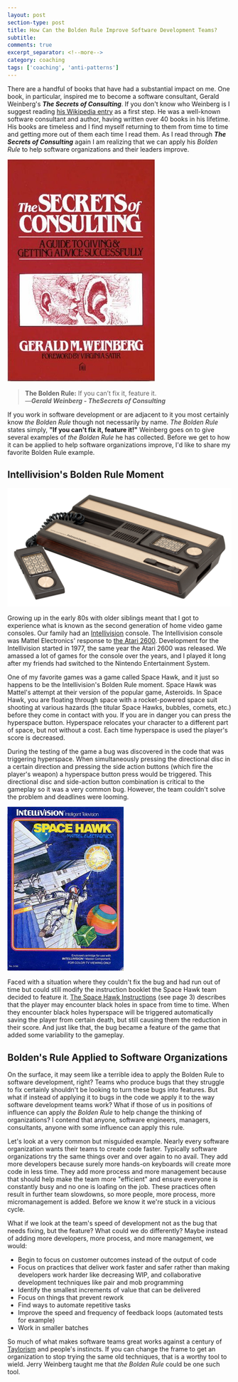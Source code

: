 ```yaml
---
layout: post
section-type: post
title: How Can the Bolden Rule Improve Software Development Teams?
subtitle: 
comments: true
excerpt_separator: <!--more-->
category: coaching
tags: ['coaching', 'anti-patterns']
---
```


There are a handful of books that have had a substantial impact on me. One book, in particular, inspired me to become a software consultant, Gerald Weinberg's _**The Secrets of Consulting**_. If you don't know who Weinberg is I suggest reading [his Wikipedia entry](https://en.wikipedia.org/wiki/Gerald_Weinberg) as a first step. He was a well-known software consultant and author, having written over 40 books in his lifetime. His books are timeless and I find myself returning to them from time to time and getting more out of them each time I read them. As I read through **_The Secrets of Consulting_** again I am realizing that we can apply his _Bolden Rule_ to help software organizations and their leaders improve. 
<!--more-->

<img src="/img/bolden-rule/secrets-of-consulting.jpg" alt="The Secrets of Consulting book cover" class="img-responsive" />

> **The Bolden Rule:** If you can’t fix it, feature it.  
> &mdash;_**Gerald Weinberg - TheSecrets of Consulting**_  

If you work in software development or are adjacent to it you most certainly know _the Bolden Rule_ though not necessarily by name. _The Bolden Rule_ states simply, **"If you can't fix it, feature it!"** Weinberg goes on to give several examples of _the Bolden Rule_ he has collected. Before we get to how it can be applied to help software organizations improve, I'd like to share my favorite Bolden Rule example.

## Intellivision's Bolden Rule Moment

<img src="/img/bolden-rule/intellivision.jpg" alt="Mattel Electronics' Intellivision game console" class="img-responsive" />

Growing up in the early 80s with older siblings meant that I got to experience what is known as the second generation of home video game consoles. Our family had an [Intellivision](https://en.wikipedia.org/wiki/Intellivision) console. The Intellivision console was Mattel Electronics' response to [the Atari 2600](https://en.wikipedia.org/wiki/Atari_2600). Development for the Intellivision started in 1977, the same year the Atari 2600 was released. We amassed a lot of games for the console over the years, and I played it long after my friends had switched to the Nintendo Entertainment System. 

One of my favorite games was a game called Space Hawk, and it just so happens to be the Intellivision's Bolden Rule moment. Space Hawk was Mattel's attempt at their version of the popular game, Asteroids. In Space Hawk, you are floating through space with a rocket-powered space suit shooting at various hazards (the titular Space Hawks, bubbles, comets, etc.) before they come in contact with you. If you are in danger you can press the hyperspace button. Hyperspace relocates your character to a different part of space, but not without a cost. Each time hyperspace is used the player's score is decreased. 

During the testing of the game a bug was discovered in the code that was triggering hyperspace. When simultaneously pressing the directional disc in a certain direction and pressing the side action buttons (which fire the player's weapon) a hyperspace button press would be triggered. This directional disc and side-action button combination is critical to the gameplay so it was a very common bug. However, the team couldn't solve the problem and deadlines were looming. 

<img src="/img/bolden-rule/space-hawk-cover.jpg" alt="Space Hawk game cover art" class="img-responsive" />

Faced with a situation where they couldn't fix the bug and had run out of time but could still modify the instruction booklet the Space Hawk team decided to feature it. [The Space Hawk Instructions](https://www.gamesdatabase.org/Media/SYSTEM/Mattel_Intellivision//Manual/formated/Space_Hawk_-_1981_-_Mattel_Electronics.pdf) (see page 3) describes that the player may encounter black holes in space from time to time. When they encounter black holes hyperspace will be triggered automatically saving the player from certain death, but still causing them the reduction in their score. And just like that, the bug became a feature of the game that added some variability to the gameplay. 

## Bolden's Rule Applied to Software Organizations

On the surface, it may seem like a terrible idea to apply the Bolden Rule to software development, right? Teams who produce bugs that they struggle to fix certainly shouldn't be looking to turn these bugs into features. But what if instead of applying it to bugs in the code we apply it to the way software development teams work? What if those of us in positions of influence can apply _the Bolden Rule_ to help change the thinking of organizations? I contend that anyone, software engineers, managers, consultants, anyone with some influence can apply this rule. 

Let's look at a very common but misguided example. Nearly every software organization wants their teams to create code faster. Typically software organizations try the same things over and over again to no avail. They add more developers because surely more hands-on keyboards will create more code in less time. They add more process and more management because that should help make the team more "efficient" and ensure everyone is constantly busy and no one is loafing on the job. These practices often result in further team slowdowns, so more people, more process, more micromanagement is added. Before we know it we're stuck in a vicious cycle. 

What if we look at the team's speed of development not as the bug that needs fixing, but the feature? What could we do differently? Maybe instead of adding more developers, more process, and more management, we would:

* Begin to focus on customer outcomes instead of the output of code
* Focus on practices that deliver work faster and safer rather than making developers work harder like decreasing WIP, and collaborative development techniques like pair and mob programming
* Identify the smallest increments of value that can be delivered
* Focus on things that prevent rework
* Find ways to automate repetitive tasks
* Improve the speed and frequency of feedback loops (automated tests for example) 
* Work in smaller batches

So much of what makes software teams great works against a century of [Taylorism](https://en.wikipedia.org/wiki/Scientific_management) and people's instincts. If you can change the frame to get an organization to stop trying the same old techniques, that is a worthy tool to wield. Jerry Weinberg taught me that _the Bolden Rule_ could be one such tool.

